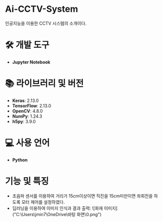# Ai-CCTV-System

인공지능을 이용한 CCTV 시스템의 소개이다.

# 🛠 개발 도구
* **Jupyter Notebook**
# 📚 라이브러리 및 버전
* **Keras**: 2.13.0
* **TensorFlow**: 2.13.0
* **OpenCV**: 4.8.0
* **NumPy**: 1.24.3
* **h5py**: 3.9.0

# 💻 사용 언어
* **Python**

# 기능 및 특징
* 초음파 센서를 이용하여 거리가 15cm이상이면 직진을 15cm미만이면 좌회전을 하도록 모터 제어를 설정하였다.
* 딥러닝을 이용하여 이미지 인식과 결과 출력:
![화재 이미지]("C:\Users\jmin7\OneDrive\바탕 화면\0.png")
